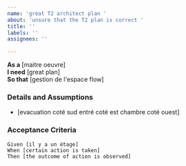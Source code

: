 ```yaml
---
name: 'great T2 architect plan '
about: 'unsure that the T2 plan is correct '
title: ''
labels: ''
assignees: ''

---
```


**As a** [maitre oeuvre]  
 **I need** [great plan]  
 **So that** [gestion de l'espace flow]  
   
 ### Details and Assumptions
 * [evacuation coté sud
entré coté est 
chambre coté ouest]
   
 ### Acceptance Criteria  
   
 ```gherkin
 Given [il y a un étage]
 When [certain action is taken]
 Then [the outcome of action is observed]
 ```
